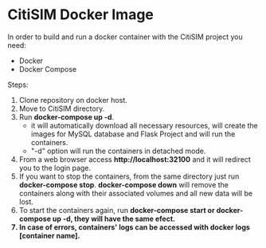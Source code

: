 <h1>CitiSIM Docker Image</h1>

In order to build and run a docker container with the CitiSIM project you need:
  - Docker
  - Docker Compose
  

Steps:
  1. Clone repository on docker host.
  2. Move to CitiSIM directory.
  3. Run <strong>docker-compose up -d</strong>.
      - it will automatically download all necessary resources, 
        will create the images for MySQL database and Flask Project 
        and will run the containers.
      - "-d" option will run the containers in detached mode.
  4. From a web browser access <strong>http://localhost:32100</strong> and it will redirect you to the login page.
  5. If you want to stop the containers, from the same directory just run <strong>docker-compose stop</strong>.
     <strong>docker-compose down</strong> will remove the containers along with their associated volumes and all new data will be lost.
  6. To start the containers again, run <strong>docker-compose start<strong> or <strong>docker-compose up -d</strong>, they will have the same efect.
  7. In case of errors, containers' logs can be accessed with <strong>docker logs [container name]</strong>.
